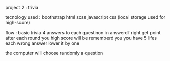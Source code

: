 project 2 : trivia


tecnology used :
boothstrap html scss javascript css (local storage used for high-score) 


flow : 
basic trivia 4 answers to each questinon in answerdf right get point after each round you high score will be rememberd you
you have 5 lifes each wrong answer lower it by one 

the computer will choose randomly a question 